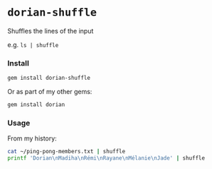 # `dorian-shuffle`

Shuffles the lines of the input

e.g. `ls | shuffle`

### Install

```bash
gem install dorian-shuffle
```

Or as part of my other gems:

```bash
gem install dorian
```

### Usage

From my history:

```bash
cat ~/ping-pong-members.txt | shuffle
printf 'Dorian\nMadiha\nRémi\nRayane\nMélanie\nJade' | shuffle
```
